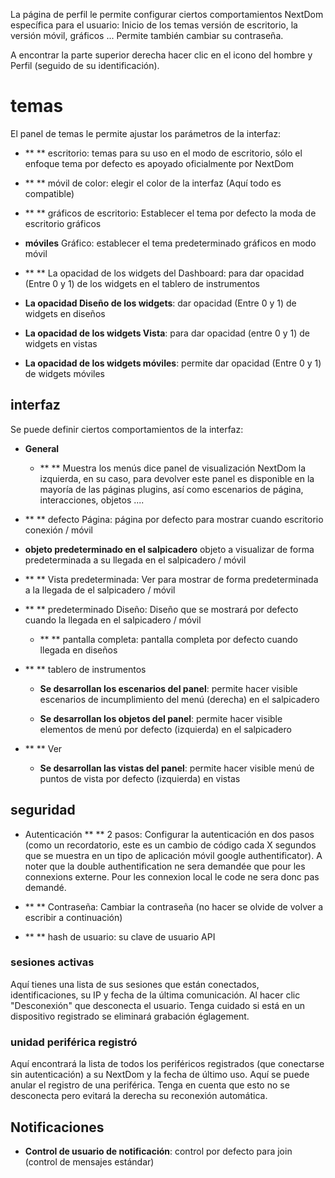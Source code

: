 La página de perfil le permite configurar ciertos comportamientos
NextDom específica para el usuario: Inicio de los temas
versión de escritorio, la versión móvil, gráficos ... Permite
también cambiar su contraseña.

A encontrar la parte superior derecha hacer clic en el icono del hombre
y Perfil (seguido de su identificación).

temas
======

El panel de temas le permite ajustar los parámetros de la interfaz:

-   ** ** escritorio: temas para su uso en el modo de escritorio, sólo el enfoque
    tema por defecto es apoyado oficialmente por NextDom

-   ** ** móvil de color: elegir el color de la interfaz
    (Aquí todo es compatible)

-   ** ** gráficos de escritorio: Establecer el tema por defecto
    la moda de escritorio gráficos

-   **móviles** Gráfico: establecer el tema predeterminado
    gráficos en modo móvil

-   ** ** La opacidad de los widgets del Dashboard: para dar opacidad
    (Entre 0 y 1) de los widgets en el tablero de instrumentos

-   **La opacidad Diseño de los widgets**: dar opacidad
    (Entre 0 y 1) de widgets en diseños

-   **La opacidad de los widgets Vista**: para dar opacidad (entre
    0 y 1) de widgets en vistas

-   **La opacidad de los widgets móviles**: permite dar opacidad
    (Entre 0 y 1) de widgets móviles

interfaz
---------

Se puede definir ciertos comportamientos de la interfaz:

-   **General**

    -   ** ** Muestra los menús dice panel de visualización NextDom
        la izquierda, en su caso, para devolver este panel es
        disponible en la mayoría de las páginas plugins, así como
        escenarios de página, interacciones, objetos ....

-   ** ** defecto Página: página por defecto para mostrar cuando
    escritorio conexión / móvil

-   **objeto predeterminado en el salpicadero** objeto a visualizar de forma predeterminada
    a su llegada en el salpicadero / móvil

-   ** ** Vista predeterminada: Ver para mostrar de forma predeterminada a la llegada de
    el salpicadero / móvil

-   ** ** predeterminado Diseño: Diseño que se mostrará por defecto cuando
    la llegada en el salpicadero / móvil

    -   ** ** pantalla completa: pantalla completa por defecto cuando
        llegada en diseños

-   ** ** tablero de instrumentos

    -   **Se desarrollan los escenarios del panel**: permite hacer visible
        escenarios de incumplimiento del menú (derecha) en el salpicadero

    -   **Se desarrollan los objetos del panel**: permite hacer visible
        elementos de menú por defecto (izquierda) en el salpicadero

-   ** ** Ver

    -   **Se desarrollan las vistas del panel**: permite hacer visible
        menú de puntos de vista por defecto (izquierda) en vistas

seguridad
--------

-   Autenticación ** ** 2 pasos: Configurar
    la autenticación en dos pasos (como un recordatorio, este es un cambio de código
    cada X segundos que se muestra en un tipo de aplicación móvil
    google authentificator). A noter que la double authentification ne sera demandée que pour les connexions externe. Pour les connexion local le code ne sera donc pas demandé.

-   ** ** Contraseña: Cambiar la contraseña (no hacer
    se olvide de volver a escribir a continuación)

-   ** ** hash de usuario: su clave de usuario API

### sesiones activas

Aquí tienes una lista de sus sesiones que están conectados, identificaciones,
su IP y fecha de la última comunicación. Al hacer clic
"Desconexión" que desconecta el usuario. Tenga cuidado si está en
un dispositivo registrado se eliminará grabación églagement.

### unidad periférica registró

Aquí encontrará la lista de todos los periféricos registrados (que
conectarse sin autenticación) a su NextDom y la fecha de
último uso. Aquí se puede anular el registro de una
periférica. Tenga en cuenta que esto no se desconecta pero evitará la derecha
su reconexión automática.

Notificaciones
-------------

-   **Control de usuario de notificación**: control por defecto para
    join (control de mensajes estándar)


